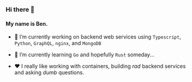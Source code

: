 ### Hi there 👋

#### My name is Ben.

- 🔭 I’m currently working on backend web services using `Typescript`, `Python`, `GraphQL`, `nginx`, and `MongoDB`

- 🌱 I’m currently learning `Go` and hopefully `Rust` someday...

- ❤️ I really like working with containers, building *rad* backend services and asking *dumb* questions.

<!--
- 👯 I’m looking to collaborate on ...
- 🤔 I’m looking for help with ...
- 💬 Ask me about ...
- 📫 How to reach me: 
- 😄 Pronouns: He, Him
- ⚡ Fun fact: ...
-->
